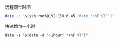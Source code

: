 远程同步时间

```bash
date -s "$(ssh root@192.168.6.45 'date "+%F %T"')"
```

快速增加一小时

```
date -s "$(date -d "+1hour" "+%F %T")"
```



